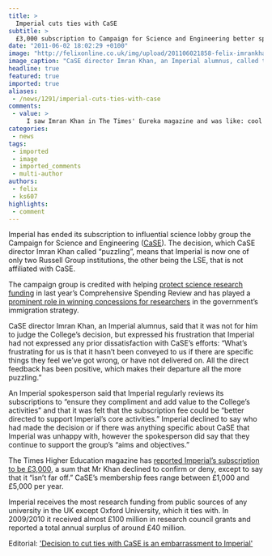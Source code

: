 ```yaml
---
title: >
  Imperial cuts ties with CaSE
subtitle: >
  £3,000 subscription to Campaign for Science and Engineering better spent on ‘core activities’ says College
date: "2011-06-02 18:02:29 +0100"
image: "http://felixonline.co.uk/img/upload/201106021858-felix-imrankhan.jpg"
image_caption: "CaSE director Imran Khan, an Imperial alumnus, called the decision “mystifying”"
headline: true
featured: true
imported: true
aliases:
 - /news/1291/imperial-cuts-ties-with-case
comments:
 - value: >
     I saw Imran Khan in The Times' Eureka magazine and was like: cool! I have not actually read this article but am sure it is excellent in a variety of ways.
categories:
 - news
tags:
 - imported
 - image
 - imported_comments
 - multi-author
authors:
 - felix
 - ks607
highlights:
 - comment
---
```


Imperial has ended its subscription to influential science lobby group the Campaign for Science and Engineering ([CaSE](http://sciencecampaign.org.uk/)). The decision, which CaSE director Imran Khan called “puzzling”, means that Imperial is now one of only two Russell Group institutions, the other being the LSE, that is not affiliated with CaSE.

The campaign group is credited with helping [protect science research funding](http://felixonline.co.uk/news/242/imperial-wins-as-science-is-spared-major-cuts/) in last year’s Comprehensive Spending Review and has played a [prominent role in winning concessions for researchers](http://felixonline.co.uk/news/954/visa-victory-for-scientists/) in the government’s immigration strategy.

CaSE director Imran Khan, an Imperial alumnus, said that it was not for him to judge the College’s decision, but expressed his frustration that Imperial had not expressed any prior dissatisfaction with CaSE’s efforts: “What’s frustrating for us is that it hasn’t been conveyed to us if there are specific things they feel we’ve got wrong, or have not delivered on. All the direct feedback has been positive, which makes their departure all the more puzzling.”

An Imperial spokesperson said that Imperial regularly reviews its subscriptions to “ensure they compliment and add value to the College’s activities” and that it was felt that the subscription fee could be “better directed to support Imperial’s core activities.” Imperial declined to say who had made the decision or if there was anything specific about CaSE that Imperial was unhappy with, however the spokesperson did say that they continue to support the group’s “aims and objectives.”

The Times Higher Education magazine has [reported Imperial’s subscription to be £3,000](http://www.timeshighereducation.co.uk/story.asp?sectioncode=26&storycode=416285&c=1), a sum that Mr Khan declined to confirm or deny, except to say that it “isn’t far off.” CaSE’s membership fees range between £1,000 and £5,000 per year.

Imperial receives the most research funding from public sources of any university in the UK except Oxford University, which it ties with. In 2009/2010 it received almost £100 million in research council grants and reported a total annual surplus of around £40 million.

Editorial: ['Decision to cut ties with CaSE is an embarrassment to Imperial'](http://felixonline.co.uk/comment/1306/decision-to-cut-ties-with-case-is-an-embarrassment-to-imperial/)
